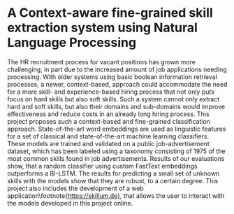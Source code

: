 # A Context-aware fine-grained skill extraction system using Natural Language Processing

The HR recruitment process for vacant positions has grown more challenging, in part due to the increased amount of job applications needing processing. With older systems using basic boolean information retrieval processes, a newer, context-based, approach could accommodate the need for a more skill- and experience-based hiring process that not only puts focus on hard skills but also soft skills. Such a system cannot only extract hard and soft skills, but also their domains and sub-domains would improve effectiveness and reduce costs in an already long hiring process. This project proposes such a context-based and fine-grained classification approach. State-of-the-art word embeddings are used as linguistic features for a set of classical and state-of-the-art machine learning classifiers. These models are trained and validated on a public job-advertisement dataset, which has been labeled using a taxonomy consisting of 1975 of the most common skills found in job advertisements. Results of our evaluations show, that a random classifier using custom FastText embeddings outperforms a BI-LSTM. The results for predicting a small set of unknown skills with the models show that they are robust, to a certain degree. This project also includes the development of a web application\footnote{https://skillum.de}, that allows the user to interact with the models developed in this project online.   

